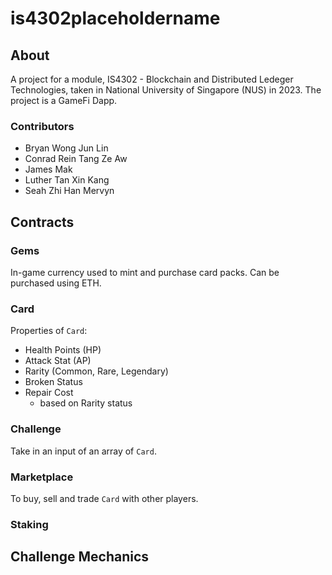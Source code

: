 # is4302placeholdername

## About
A project for a module, IS4302 - Blockchain and Distributed Ledeger Technologies, taken in National University of Singapore (NUS) in 2023. The project is a GameFi Dapp.

### Contributors
- Bryan Wong Jun Lin
- Conrad Rein Tang Ze Aw
- James Mak
- Luther Tan Xin Kang
- Seah Zhi Han Mervyn

## Contracts

### Gems
In-game currency used to mint and purchase card packs. Can be purchased using ETH.

### Card
Properties of `Card`:
- Health Points (HP)
- Attack Stat (AP)
- Rarity (Common, Rare, Legendary)
- Broken Status
- Repair Cost
  - based on Rarity status

### Challenge
Take in an input of an array of `Card`.

### Marketplace
To buy, sell and trade `Card` with other players.

### Staking

## Challenge Mechanics


